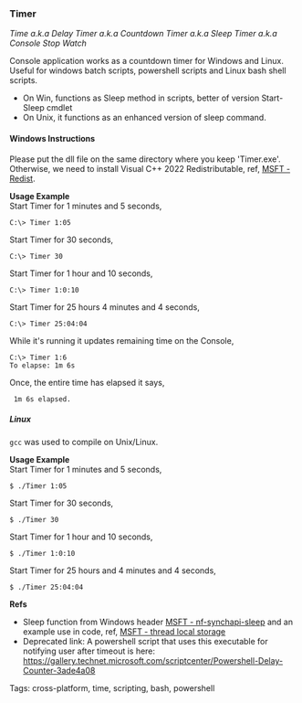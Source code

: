 ### Timer
*Time a.k.a Delay Timer a.k.a Countdown Timer a.k.a Sleep Timer a.k.a Console Stop Watch*

Console application works as a countdown timer for Windows and Linux. Useful for windows batch scripts, powershell scripts and Linux bash shell scripts.

- On Win, functions as Sleep method in scripts, better of version Start-Sleep cmdlet
- On Unix, it functions as an enhanced version of sleep command.

#### Windows Instructions
Please put the dll file on the same directory where you keep 'Timer.exe'.
Otherwise, we need to install Visual C++ 2022 Redistributable, ref, [MSFT - Redist](https://learn.microsoft.com/en-us/cpp/windows/latest-supported-vc-redist).

**Usage Example**  
Start Timer for 1 minutes and 5 seconds,

    C:\> Timer 1:05

Start Timer for 30 seconds,

    C:\> Timer 30

Start Timer for 1 hour and 10 seconds,

    C:\> Timer 1:0:10

Start Timer for 25 hours 4 minutes and 4 seconds,

    C:\> Timer 25:04:04

While it's running it updates remaining time on the Console,

    C:\> Timer 1:6
    To elapse: 1m 6s

Once, the entire time has elapsed it says,

     1m 6s elapsed.


##### Linux
`gcc` was used to compile on Unix/Linux.

**Usage Example**  
Start Timer for 1 minutes and 5 seconds,

    $ ./Timer 1:05

Start Timer for 30 seconds,

    $ ./Timer 30

Start Timer for 1 hour and 10 seconds,

    $ ./Timer 1:0:10

Start Timer for 25 hours and 4 minutes and 4 seconds,

    $ ./Timer 25:04:04


**Refs**  
- Sleep function from Windows header [MSFT - nf-synchapi-sleep](https://learn.microsoft.com/en-us/windows/win32/api/synchapi/nf-synchapi-sleep) and an example use in code, ref, [MSFT - thread local storage](https://learn.microsoft.com/en-us/windows/win32/procthread/using-thread-local-storage)
- Deprecated link: A powershell script that uses this executable for notifying user after timeout is here: https://gallery.technet.microsoft.com/scriptcenter/Powershell-Delay-Counter-3ade4a08


Tags: cross-platform, time, scripting, bash, powershell